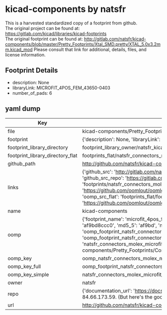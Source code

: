 # kicad-components by natsfr  
This is a harvested standardized copy of a footprint from github.  
The original project can be found at:  
https://gitlab.com/kicad/libraries/kicad-footprints  
The original footprint can be found at:
http://gitlab.com/natsfr/kicad-components/blob/master/Pretty_Footprints/Xtal_SMD.pretty/XTAL_5.0x3.2mm.kicad_mod
Please consult that link for additional, details, files, and license information.  
## Footprint Details
* description: None  
* libraryLink: MICROFIT_4POS_FEM_43650-0403  
* number_of_pads: 6  
## yaml dump  
| Key | Value |  
| --- | --- |  
| file | kicad-components/Pretty_Footprints/Connectors_Molex.pretty/MICROFIT_4POS_FEM_43650-0403.kicad_mod |  
| footprint | {'description': None, 'libraryLink': 'MICROFIT_4POS_FEM_43650-0403', 'number_of_pads': 6} |  
| footprint_library_directory | footprint_library_owner/natsfr_kicad-components |  
| footprint_library_directory_flat | footprints_flat/natsfr_connectors_molex_microfit_4pos_fem_43650_0403/working |  
| github_path | http://github.com/natsfr/kicad-components/blob/master/Pretty_Footprints/Connectors_Molex.pretty/MICROFIT_4POS_FEM_43650-0403.kicad_mod |  
| links | {'github_src': 'http://gitlab.com/natsfr/kicad-components/blob/master/Pretty_Footprints/Xtal_SMD.pretty/XTAL_5.0x3.2mm.kicad_mod', 'github_src_repo': 'https://gitlab.com/kicad/libraries/kicad-footprints', 'oomp_bot': 'footprints/natsfr_connectors_molex_microfit_4pos_fem_43650_0403/working', 'oomp_bot_github': 'https://github.com/oomlout/oomlout_oomp_footprint_bot/tree/main/footprints/natsfr_connectors_molex_microfit_4pos_fem_43650_0403/working', 'oomp_src_flat': 'footprints_flat/footprints_flat/natsfr_connectors_molex_microfit_4pos_fem_43650_0403/working', 'oomp_src_flat_github': 'https://github.com/oomlout/oomlout_oomp_footprint_src/tree/main/footprints_flat/natsfr_connectors_molex_microfit_4pos_fem_43650_0403/working'} |  
| name | kicad-components |  
| oomp | {'footprint_name': 'microfit_4pos_fem_43650_0403', 'library_name': 'connectors_molex', 'md5': 'af9bd8ccc039f047a77964134b9059a4', 'md5_10': 'af9bd8ccc0', 'md5_5': 'af9bd', 'md5_6': 'af9bd8', 'oomp_key': 'oomp_natsfr_connectors_molex_microfit_4pos_fem_43650_0403', 'oomp_key_extra': 'oomp_footprint_natsfr_connectors_molex_microfit_4pos_fem_43650_0403', 'oomp_key_full': 'oomp_footprint_natsfr_connectors_molex_microfit_4pos_fem_43650_0403_af9bd8', 'oomp_key_simple': 'natsfr_connectors_molex_microfit_4pos_fem_43650_0403', 'original_filename': 'kicad-components/Pretty_Footprints/Connectors_Molex.pretty/MICROFIT_4POS_FEM_43650-0403.kicad_mod', 'owner_name': 'natsfr'} |  
| oomp_key | oomp_natsfr_connectors_molex_microfit_4pos_fem_43650_0403 |  
| oomp_key_full | oomp_footprint_natsfr_connectors_molex_microfit_4pos_fem_43650_0403 |  
| oomp_key_simple | natsfr_connectors_molex_microfit_4pos_fem_43650_0403 |  
| owner | natsfr |  
| repo | {'documentation_url': 'https://docs.github.com/rest/overview/resources-in-the-rest-api#rate-limiting', 'message': "API rate limit exceeded for 84.66.173.59. (But here's the good news: Authenticated requests get a higher rate limit. Check out the documentation for more details.)"} |  
| url | http://github.com/natsfr/kicad-components |  

